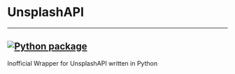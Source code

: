 # UnsplashAPI
-----------
[![Python package](https://github.com/SimonStaehli/UnsplashAPI/actions/workflows/python-package.yml/badge.svg)](https://github.com/SimonStaehli/UnsplashAPI/actions/workflows/python-package.yml)
----------
Inofficial Wrapper for UnsplashAPI written in Python
